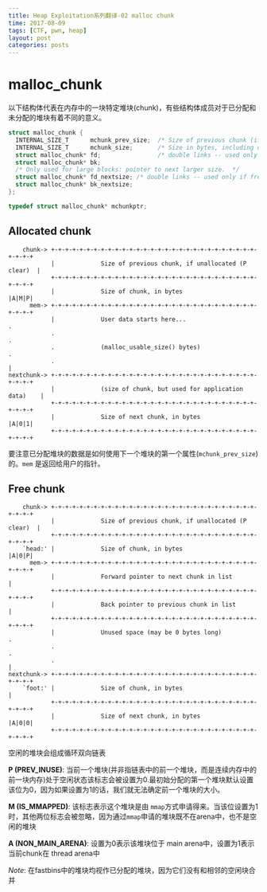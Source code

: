 ```yaml
---
title: Heap Exploitation系列翻译-02 malloc chunk
time: 2017-08-09
tags: [CTF, pwn, heap]
layout: post
categories: posts
---
```


# malloc_chunk

以下结构体代表在内存中的一块特定堆块(chunk)，有些结构体成员对于已分配和未分配的堆块有着不同的意义。

```c
struct malloc_chunk {
  INTERNAL_SIZE_T      mchunk_prev_size;  /* Size of previous chunk (if free).  */
  INTERNAL_SIZE_T      mchunk_size;       /* Size in bytes, including overhead. */
  struct malloc_chunk* fd;                /* double links -- used only if free. */
  struct malloc_chunk* bk;
  /* Only used for large blocks: pointer to next larger size.  */
  struct malloc_chunk* fd_nextsize; /* double links -- used only if free. */
  struct malloc_chunk* bk_nextsize;
};

typedef struct malloc_chunk* mchunkptr;
```

## Allocated chunk

```
    chunk-> +-+-+-+-+-+-+-+-+-+-+-+-+-+-+-+-+-+-+-+-+-+-+-+-+-+-+-+-+-+-+-+-+
            |             Size of previous chunk, if unallocated (P clear)  |
            +-+-+-+-+-+-+-+-+-+-+-+-+-+-+-+-+-+-+-+-+-+-+-+-+-+-+-+-+-+-+-+-+
            |             Size of chunk, in bytes                     |A|M|P|
      mem-> +-+-+-+-+-+-+-+-+-+-+-+-+-+-+-+-+-+-+-+-+-+-+-+-+-+-+-+-+-+-+-+-+
            |             User data starts here...                          .
            .                                                               .
            .             (malloc_usable_size() bytes)                      .
            .                                                               |
nextchunk-> +-+-+-+-+-+-+-+-+-+-+-+-+-+-+-+-+-+-+-+-+-+-+-+-+-+-+-+-+-+-+-+-+
            |             (size of chunk, but used for application data)    |
            +-+-+-+-+-+-+-+-+-+-+-+-+-+-+-+-+-+-+-+-+-+-+-+-+-+-+-+-+-+-+-+-+
            |             Size of next chunk, in bytes                |A|0|1|
            +-+-+-+-+-+-+-+-+-+-+-+-+-+-+-+-+-+-+-+-+-+-+-+-+-+-+-+-+-+-+-+-+
```

要注意已分配堆块的数据是如何使用下一个堆块的第一个属性(`mchunk_prev_size`)的。`mem` 是返回给用户的指针。

## Free chunk

        chunk-> +-+-+-+-+-+-+-+-+-+-+-+-+-+-+-+-+-+-+-+-+-+-+-+-+-+-+-+-+-+-+-+-+
                |             Size of previous chunk, if unallocated (P clear)  |
                +-+-+-+-+-+-+-+-+-+-+-+-+-+-+-+-+-+-+-+-+-+-+-+-+-+-+-+-+-+-+-+-+
        `head:' |             Size of chunk, in bytes                     |A|0|P|
          mem-> +-+-+-+-+-+-+-+-+-+-+-+-+-+-+-+-+-+-+-+-+-+-+-+-+-+-+-+-+-+-+-+-+
                |             Forward pointer to next chunk in list             |
                +-+-+-+-+-+-+-+-+-+-+-+-+-+-+-+-+-+-+-+-+-+-+-+-+-+-+-+-+-+-+-+-+
                |             Back pointer to previous chunk in list            |
                +-+-+-+-+-+-+-+-+-+-+-+-+-+-+-+-+-+-+-+-+-+-+-+-+-+-+-+-+-+-+-+-+
                |             Unused space (may be 0 bytes long)                .
                .                                                               .
                .                                                               |
    nextchunk-> +-+-+-+-+-+-+-+-+-+-+-+-+-+-+-+-+-+-+-+-+-+-+-+-+-+-+-+-+-+-+-+-+
        `foot:' |             Size of chunk, in bytes                           |
                +-+-+-+-+-+-+-+-+-+-+-+-+-+-+-+-+-+-+-+-+-+-+-+-+-+-+-+-+-+-+-+-+
                |             Size of next chunk, in bytes                |A|0|0|
                +-+-+-+-+-+-+-+-+-+-+-+-+-+-+-+-+-+-+-+-+-+-+-+-+-+-+-+-+-+-+-+-+

空闲的堆块会组成循环双向链表

**P (PREV\_INUSE)**: 当前一个堆块(并非指链表中的前一个堆块，而是连续内存中的前一块内存)处于空闲状态该标志会被设置为0.最初始分配的第一个堆块默认设置该位为0，因为如果设置为1的话，我们就无法确定前一个堆块的大小。

**M (IS\_MMAPPED)**: 该标志表示这个堆块是由 `mmap`方式申请得来。当该位设置为1时，其他两位标志会被忽略，因为通过`mmap`申请的堆块既不在arena中，也不是空闲的堆块

**A (NON\_MAIN\_ARENA)**: 设置为0表示该堆块位于 main arena中，设置为1表示当前chunk在 thread arena中

_Note_: 在fastbins中的堆块均视作已分配的堆块，因为它们没有和相邻的空闲块合并
